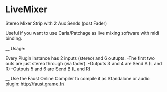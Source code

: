 # LiveMixer
Stereo Mixer Strip with 2 Aux Sends (post Fader)

Useful if you want to use Carla/Patchage as live mixing software with midi binding.

__
Usage:

Every Plugin instance has 2 inputs (stereo) and 6 outupts. 
-The first two outs are just stereo through (via fader).
-Outputs 3 and 4 are Send A (L and R)
-Outputs 5 and 6 are Send B (L and R)

__
Use the Faust Online Compiler to compile it as Standalone or audio plugin: http://faust.grame.fr/
